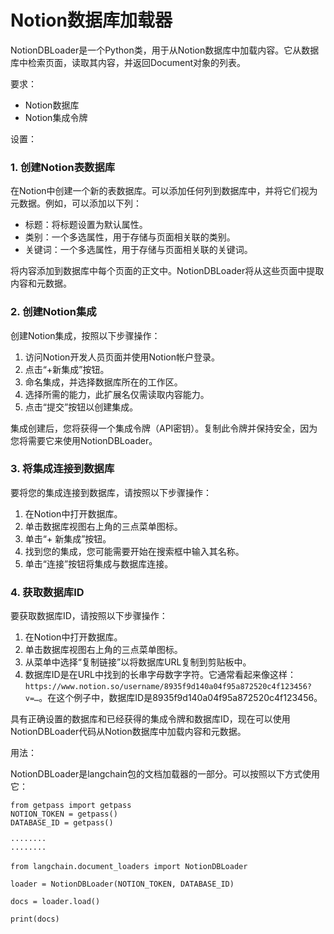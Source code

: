 Notion数据库加载器
=================================================

NotionDBLoader是一个Python类，用于从Notion数据库中加载内容。它从数据库中检索页面，读取其内容，并返回Document对象的列表。

要求：

* Notion数据库
* Notion集成令牌

设置：

### 1. 创建Notion表数据库

在Notion中创建一个新的表数据库。可以添加任何列到数据库中，并将它们视为元数据。例如，可以添加以下列：

* 标题：将标题设置为默认属性。
* 类别：一个多选属性，用于存储与页面相关联的类别。
* 关键词：一个多选属性，用于存储与页面相关联的关键词。

将内容添加到数据库中每个页面的正文中。NotionDBLoader将从这些页面中提取内容和元数据。

### 2. 创建Notion集成

创建Notion集成，按照以下步骤操作：

1. 访问Notion开发人员页面并使用Notion帐户登录。
2. 点击“+新集成”按钮。
3. 命名集成，并选择数据库所在的工作区。
4. 选择所需的能力，此扩展名仅需读取内容能力。
5. 点击“提交”按钮以创建集成。

集成创建后，您将获得一个集成令牌（API密钥）。复制此令牌并保持安全，因为您将需要它来使用NotionDBLoader。

### 3. 将集成连接到数据库

要将您的集成连接到数据库，请按照以下步骤操作：

1. 在Notion中打开数据库。
2. 单击数据库视图右上角的三点菜单图标。
3. 单击“+ 新集成”按钮。
4. 找到您的集成，您可能需要开始在搜索框中输入其名称。
5. 单击“连接”按钮将集成与数据库连接。

### 4. 获取数据库ID

要获取数据库ID，请按照以下步骤操作：

1. 在Notion中打开数据库。
2. 单击数据库视图右上角的三点菜单图标。
3. 从菜单中选择“复制链接”以将数据库URL复制到剪贴板中。
4. 数据库ID是在URL中找到的长串字母数字字符。它通常看起来像这样：`https://www.notion.so/username/8935f9d140a04f95a872520c4f123456?v=…`。在这个例子中，数据库ID是8935f9d140a04f95a872520c4f123456。

具有正确设置的数据库和已经获得的集成令牌和数据库ID，现在可以使用NotionDBLoader代码从Notion数据库中加载内容和元数据。

用法：

NotionDBLoader是langchain包的文档加载器的一部分。可以按照以下方式使用它：



```
from getpass import getpass
NOTION_TOKEN = getpass()
DATABASE_ID = getpass()

```








```
········
········

```










```
from langchain.document_loaders import NotionDBLoader

```










```
loader = NotionDBLoader(NOTION_TOKEN, DATABASE_ID)

```










```
docs = loader.load()

```










```
print(docs)

```








```


```









